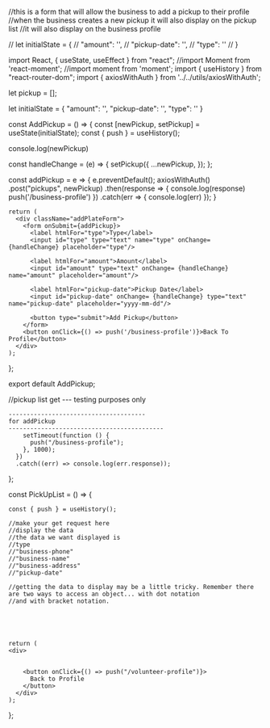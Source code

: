//this is a form that will allow the business to add a pickup to their profile
//when the business creates a new pickup it will also display on the pickup list 
//it will also display on the business profile


// let initialState = {
//     "amount": '',
//     "pickup-date": '',
//     "type": ''
// }


import React, { useState, useEffect } from "react";
//import Moment from 'react-moment';
//import moment from 'moment';
import { useHistory } from "react-router-dom";
import { axiosWithAuth } from '../../utils/axiosWithAuth';

let pickup = [];

let initialState = {
    "amount": '',
    "pickup-date": '',
    "type": ''
}

const AddPickup = () => {
  const [newPickup, setPickup] = useState(initialState);
  const { push } = useHistory();
  
  console.log(newPickup)
  
  const handleChange = (e) => {
      setPickup({
          ...newPickup,
          <!-- [e.target.name]: e.target.value -->
      });
    };
    
  const addPickup = e => {
      e.preventDefault();
      axiosWithAuth()
      .post("pickups", newPickup)
      .then(response => {
        <!-- pickup = [{...response.data}] -->
        console.log(response)
        push('/business-profile')
      })
      .catch(err => {
        console.log(err)
      });
  }
    
    return (
      <div className="addPlateForm">
        <form onSubmit={addPickup}>
          <label htmlFor="type">Type</label>
          <input id="type" type="text" name="type" onChange= {handleChange} placeholder="type"/>
  
          <label htmlFor="amount">Amount</label>
          <input id="amount" type="text" onChange= {handleChange} name="amount" placeholder="amount"/>
      
          <label htmlFor="pickup-date">Pickup Date</label>
          <input id="pickup-date" onChange= {handleChange} type="text" name="pickup-date" placeholder="yyyy-mm-dd"/>
                   
          <button type="submit">Add Pickup</button>
        </form>
        <button onClick={() => push('/business-profile')}>Back To Profile</button>
      </div>
    );
  };
  
  
    
  export default AddPickup;
  



//pickup list get --- testing purposes only 







  

    --------------------------------------
    for addPickup 
    -------------------------------------------
        setTimeout(function () {
          push("/business-profile");
        }, 1000);
      })
      .catch((err) => console.log(err.response));
  };



const PickUpList = () => {
  
    const { push } = useHistory();
  
    //make your get request here
    //display the data 
    //the data we want displayed is 
    //type
    //"business-phone"
    //"business-name"
    //"business-address"
    //"pickup-date" 

    //getting the data to display may be a little tricky. Remember there are two ways to access an object... with dot notation
    //and with bracket notation. 
        
    
  
   
  
    return (
    <div> 
        
        
        <button onClick={() => push("/volunteer-profile")}>
          Back to Profile
        </button>
      </div>
    );
  };